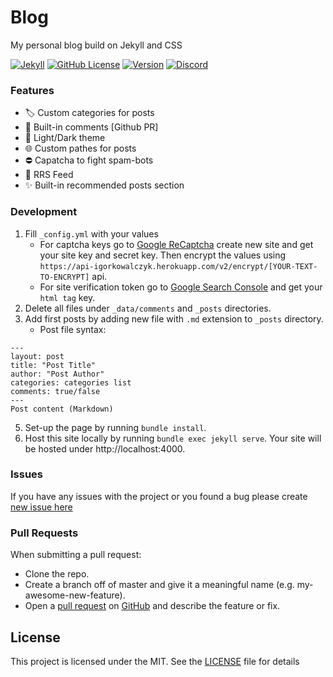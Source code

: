 # Blog
My personal blog build on Jekyll and CSS

[![Jekyll](https://img.shields.io/github/workflow/status/igorkowalczyk/blog/Jekyll?style=flat-square&logo=github&color=%2334D058)](https://igorkowalczyk.github.io/blog)
[![GitHub License](https://img.shields.io/github/license/igorkowalczyk/blog?color=%2334D058&logo=github&style=flat-square)](https://igorkowalczyk.github.io/blog/license.txt)
[![Version](https://img.shields.io/github/v/release/igorkowalczyk/blog?color=%2334D058&logo=github&style=flat-square)](https://github.com/igorkowalczyk/blog/releases)
[![Discord](https://img.shields.io/discord/666599184844980224?color=%2334D058&logo=discord&style=flat-square&logoColor=7289da)](https://igorkowalczyk.github.io/r/discord-server)

### Features
- 🏷️ Custom categories for posts
- 📝 Built-in comments [Github PR]
- 🌃 Light/Dark theme
- 🌐 Custom pathes for posts
- ⛔ Capatcha to fight spam-bots
- 📶 RRS Feed
- ✨ Built-in recommended posts section

### Development
1. Fill `_config.yml` with your values
    * For captcha keys go to [Google ReCaptcha](https://developers.google.com/recaptcha) create new site and get your site key and secret key. Then encrypt the values using `https://api-igorkowalczyk.herokuapp.com/v2/encrypt/[YOUR-TEXT-TO-ENCRYPT]` api. 
    * For site verification token go to [Google Search Console](https://search.google.com/search-console) and get your `html tag` key.
2. Delete all files under `_data/comments` and `_posts` directories.
3. Add first posts by adding new file with `.md` extension to `_posts` directory.
     * Post file syntax:
```
---
layout: post
title: "Post Title"
author: "Post Author"
categories: categories list
comments: true/false
---
Post content (Markdown)
```
5. Set-up the page by running `bundle install`.
6. Host this site locally by running `bundle exec jekyll serve`. Your site will be hosted under http://localhost:4000.

### Issues
If you have any issues with the project or you found a bug please create [new issue here](https://github.com/igorkowalczyk/blog/issues)

### Pull Requests
When submitting a pull request:

- Clone the repo.
- Create a branch off of master and give it a meaningful name (e.g. my-awesome-new-feature).
- Open a [pull request](https://github.com/igorkowalczyk/blog/pulls) on [GitHub](https://github.com) and describe the feature or fix.

## License
This project is licensed under the MIT. See the [LICENSE](https://github.com/igorkowalczyk/blog/blob/master/license.md) file for details
